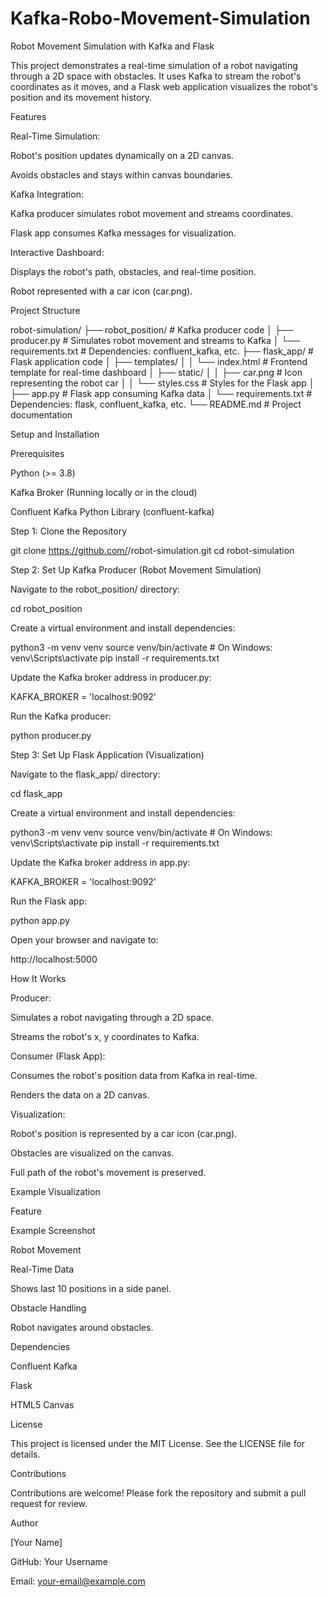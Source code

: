 # Kafka-Robo-Movement-Simulation
Robot Movement Simulation with Kafka and Flask

This project demonstrates a real-time simulation of a robot navigating through a 2D space with obstacles. It uses Kafka to stream the robot's coordinates as it moves, and a Flask web application visualizes the robot's position and its movement history.

Features

Real-Time Simulation:

Robot's position updates dynamically on a 2D canvas.

Avoids obstacles and stays within canvas boundaries.

Kafka Integration:

Kafka producer simulates robot movement and streams coordinates.

Flask app consumes Kafka messages for visualization.

Interactive Dashboard:

Displays the robot's path, obstacles, and real-time position.

Robot represented with a car icon (car.png).

Project Structure

robot-simulation/
├── robot_position/           # Kafka producer code
│   ├── producer.py           # Simulates robot movement and streams to Kafka
│   └── requirements.txt      # Dependencies: confluent_kafka, etc.
├── flask_app/                # Flask application code
│   ├── templates/
│   │   └── index.html        # Frontend template for real-time dashboard
│   ├── static/
│   │   ├── car.png           # Icon representing the robot car
│   │   └── styles.css        # Styles for the Flask app
│   ├── app.py                # Flask app consuming Kafka data
│   └── requirements.txt      # Dependencies: flask, confluent_kafka, etc.
└── README.md                 # Project documentation

Setup and Installation

Prerequisites

Python (>= 3.8)

Kafka Broker (Running locally or in the cloud)

Confluent Kafka Python Library (confluent-kafka)

Step 1: Clone the Repository

git clone https://github.com/<your-username>/robot-simulation.git
cd robot-simulation

Step 2: Set Up Kafka Producer (Robot Movement Simulation)

Navigate to the robot_position/ directory:

cd robot_position

Create a virtual environment and install dependencies:

python3 -m venv venv
source venv/bin/activate    # On Windows: venv\Scripts\activate
pip install -r requirements.txt

Update the Kafka broker address in producer.py:

KAFKA_BROKER = 'localhost:9092'

Run the Kafka producer:

python producer.py

Step 3: Set Up Flask Application (Visualization)

Navigate to the flask_app/ directory:

cd flask_app

Create a virtual environment and install dependencies:

python3 -m venv venv
source venv/bin/activate    # On Windows: venv\Scripts\activate
pip install -r requirements.txt

Update the Kafka broker address in app.py:

KAFKA_BROKER = 'localhost:9092'

Run the Flask app:

python app.py

Open your browser and navigate to:

http://localhost:5000

How It Works

Producer:

Simulates a robot navigating through a 2D space.

Streams the robot's x, y coordinates to Kafka.

Consumer (Flask App):

Consumes the robot's position data from Kafka in real-time.

Renders the data on a 2D canvas.

Visualization:

Robot's position is represented by a car icon (car.png).

Obstacles are visualized on the canvas.

Full path of the robot's movement is preserved.

Example Visualization

Feature

Example Screenshot

Robot Movement



Real-Time Data

Shows last 10 positions in a side panel.

Obstacle Handling

Robot navigates around obstacles.

Dependencies

Confluent Kafka

Flask

HTML5 Canvas

License

This project is licensed under the MIT License. See the LICENSE file for details.

Contributions

Contributions are welcome! Please fork the repository and submit a pull request for review.

Author

[Your Name]

GitHub: Your Username

Email: your-email@example.com

